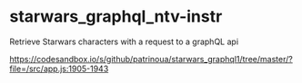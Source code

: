 # starwars_graphql_ntv-instr
Retrieve Starwars characters with a request to a graphQL api

https://codesandbox.io/s/github/patrinoua/starwars_graphql1/tree/master/?file=/src/app.js:1905-1943

